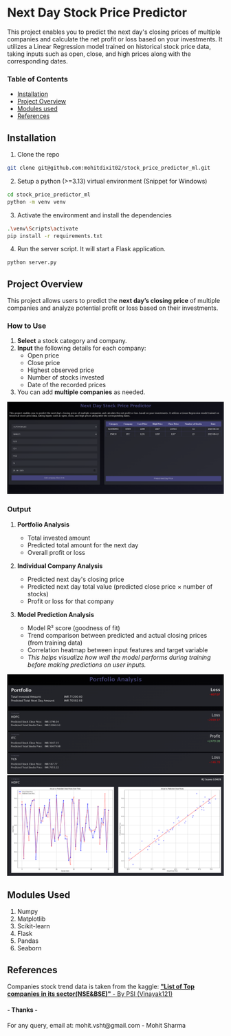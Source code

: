 <h1>Next Day Stock Price Predictor</h1>
<p>
    This project enables you to predict the next day's closing prices of multiple companies and calculate the net profit or loss based on your investments. It utilizes a Linear Regression model trained on historical stock price data, taking inputs such as open, close, and high prices along with the corresponding dates.
</p>

### Table of Contents
- [Installation](#installation)
- [Project Overview](#project-overview)
- [Modules used](#modules-used)
- [References](#references)

## Installation

1. Clone the repo

```bash
git clone git@github.com:mohitdixit02/stock_price_predictor_ml.git
```

2. Setup a python (>=3.13) virtual environment (Snippet for Windows)

```bash
cd stock_price_predictor_ml
python -m venv venv
```

3. Activate the environment and install the dependencies

```bash
.\venv\Scripts\activate
pip install -r requirements.txt
```

4. Run the server script. It will start a Flask application.

```bash
python server.py
```

## Project Overview

This project allows users to predict the **next day’s closing price** of multiple companies and analyze potential profit or loss based on their investments.

### How to Use

1. **Select** a stock category and company.
2. **Input** the following details for each company:
    - Open price  
    - Close price  
    - Highest observed price  
    - Number of stocks invested  
    - Date of the recorded prices
3. You can add **multiple companies** as needed.

![Input Demo](Demo/input.png?raw=true "Input Demo")

### Output

1. **Portfolio Analysis**
    - Total invested amount  
    - Predicted total amount for the next day  
    - Overall profit or loss

2. **Individual Company Analysis**  
    - Predicted next day's closing price  
    - Predicted next day total value (predicted close price × number of stocks)  
    - Profit or loss for that company

3. **Model Prediction Analysis**
    - Model R² score (goodness of fit)  
    - Trend comparison between predicted and actual closing prices (from training data)  
    - Correlation heatmap between input features and target variable  
    - *This helps visualize how well the model performs during training before making predictions on user inputs.*

![Output Demo](Demo/portfolio.png?raw=true "Output Demo")
![Output Demo](Demo/individual.png?raw=true "Output Demo")

## Modules Used
<ol>
    <li>Numpy</li>
    <li>Matplotlib</li>
    <li>Scikit-learn</li>
    <li>Flask</li>
    <li>Pandas</li>
    <li>Seaborn</li>
</ol>

## References
Companies stock trend data is taken from the kaggle: <a href="https://www.kaggle.com/datasets/vinayak121/list-of-top-companies-in-its-sectornse-and-bse"><strong>"List of Top companies in its sector(NSE&BSE)"</strong> - By PSI (Vinayak121)</a></li>

<h4>- Thanks -</h4>
For any query, email at: mohit.vsht@gmail.com - Mohit Sharma